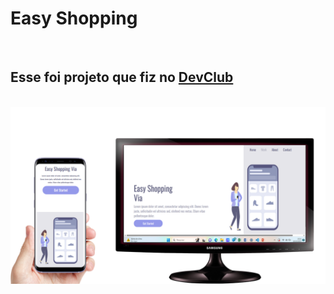 <h1>Easy Shopping</h1>
<br>
<h2> Esse foi projeto que fiz no <a href="http://rodolfomori.com.br"> DevClub </a>  </h2>
<br>
<img src="https://github.com/jaquelinefestucci/easy-shopping/blob/master/img/monitor_cel.png?raw=true"/>
